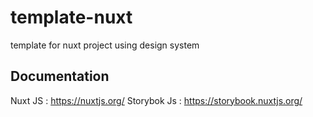 # template-nuxt
template for nuxt project using design system

## Documentation
Nuxt JS : https://nuxtjs.org/
Storybok Js : https://storybook.nuxtjs.org/